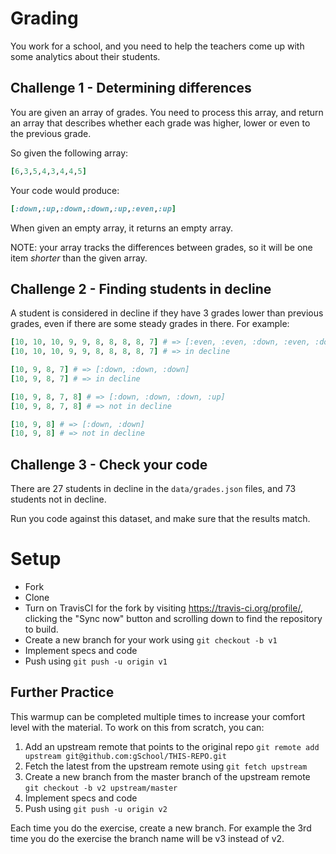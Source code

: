 # Grading

You work for a school, and you need to help the teachers come up with some analytics about their students.

## Challenge 1 - Determining differences

You are given an array of grades.  You need to process this array, and return an array that describes whether each grade
was higher, lower or even to the previous grade.

So given the following array:

```ruby
[6,3,5,4,3,4,4,5]
```

Your code would produce:

```ruby
[:down,:up,:down,:down,:up,:even,:up]
```

When given an empty array, it returns an empty array.

NOTE: your array tracks the differences between grades, so it will be one item _shorter_ than the given array.

## Challenge 2 - Finding students in decline

A student is considered in decline if they have 3 grades lower than previous grades, even if there are some steady
grades in there.  For example:

```ruby
[10, 10, 10, 9, 9, 8, 8, 8, 8, 7] # => [:even, :even, :down, :even, :down, :even, :even, :even, :down]
[10, 10, 10, 9, 9, 8, 8, 8, 8, 7] # => in decline

[10, 9, 8, 7] # => [:down, :down, :down]
[10, 9, 8, 7] # => in decline

[10, 9, 8, 7, 8] # => [:down, :down, :down, :up]
[10, 9, 8, 7, 8] # => not in decline

[10, 9, 8] # => [:down, :down]
[10, 9, 8] # => not in decline
```

## Challenge 3 - Check your code

There are 27 students in decline in the `data/grades.json` files, and 73 students not in decline.

Run you code against this dataset, and make sure that the results match.

# Setup

* Fork
* Clone
* Turn on TravisCI for the fork by
  visiting https://travis-ci.org/profile/<github user name>, clicking the "Sync now" button
  and scrolling down to find the repository to build.
* Create a new branch for your work using `git checkout -b v1`
* Implement specs and code
* Push using `git push -u origin v1`

## Further Practice

This warmup can be completed multiple times to increase your comfort level with the material.
To work on this from scratch, you can:

1. Add an upstream remote that points to the original repo `git remote add upstream git@github.com:gSchool/THIS-REPO.git`
1. Fetch the latest from the upstream remote using `git fetch upstream`
1. Create a new branch from the master branch of the upstream remote `git checkout -b v2 upstream/master`
1. Implement specs and code
1. Push using `git push -u origin v2`

Each time you do the exercise, create a new branch. For example the 3rd time you do the exercise the branch
name will be v3 instead of v2.
